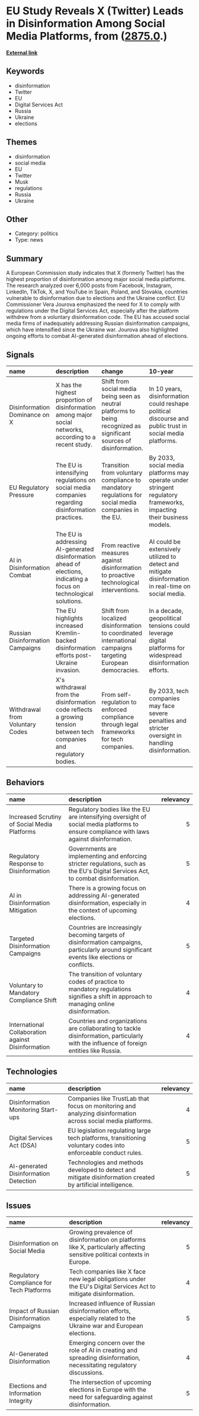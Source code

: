 # __EU Study Reveals X (Twitter) Leads in Disinformation Among Social Media Platforms__, from ([2875.0](https://kghosh.substack.com/p/2875.0).)

__[External link](https://www.bbc.co.uk/news/technology-66926080?utm_source=substack&utm_medium=email)__



## Keywords

* disinformation
* Twitter
* EU
* Digital Services Act
* Russia
* Ukraine
* elections

## Themes

* disinformation
* social media
* EU
* Twitter
* Musk
* regulations
* Russia
* Ukraine

## Other

* Category: politics
* Type: news

## Summary

A European Commission study indicates that X (formerly Twitter) has the highest proportion of disinformation among major social media platforms. The research analyzed over 6,000 posts from Facebook, Instagram, LinkedIn, TikTok, X, and YouTube in Spain, Poland, and Slovakia, countries vulnerable to disinformation due to elections and the Ukraine conflict. EU Commissioner Vera Jourova emphasized the need for X to comply with regulations under the Digital Services Act, especially after the platform withdrew from a voluntary disinformation code. The EU has accused social media firms of inadequately addressing Russian disinformation campaigns, which have intensified since the Ukraine war. Jourova also highlighted ongoing efforts to combat AI-generated disinformation ahead of elections.

## Signals

| name                             | description                                                                                                          | change                                                                                                                | 10-year                                                                                                             | driving-force                                                                                    |   relevancy |
|:---------------------------------|:---------------------------------------------------------------------------------------------------------------------|:----------------------------------------------------------------------------------------------------------------------|:--------------------------------------------------------------------------------------------------------------------|:-------------------------------------------------------------------------------------------------|------------:|
| Disinformation Dominance on X    | X has the highest proportion of disinformation among major social networks, according to a recent study.             | Shift from social media being seen as neutral platforms to being recognized as significant sources of disinformation. | In 10 years, disinformation could reshape political discourse and public trust in social media platforms.           | Increasing political polarization and the rise of automated disinformation tactics.              |           4 |
| EU Regulatory Pressure           | The EU is intensifying regulations on social media companies regarding disinformation practices.                     | Transition from voluntary compliance to mandatory regulations for social media companies in the EU.                   | By 2033, social media platforms may operate under stringent regulatory frameworks, impacting their business models. | The need for accountability in the age of misinformation and digital manipulation.               |           5 |
| AI in Disinformation Combat      | The EU is addressing AI-generated disinformation ahead of elections, indicating a focus on technological solutions.  | From reactive measures against disinformation to proactive technological interventions.                               | AI could be extensively utilized to detect and mitigate disinformation in real-time on social media.                | Advancements in AI technology and its potential role in safeguarding information integrity.      |           4 |
| Russian Disinformation Campaigns | The EU highlights increased Kremlin-backed disinformation efforts post-Ukraine invasion.                             | Shift from localized disinformation to coordinated international campaigns targeting European democracies.            | In a decade, geopolitical tensions could leverage digital platforms for widespread disinformation efforts.          | Geopolitical conflicts and the use of information as a weapon in modern warfare.                 |           5 |
| Withdrawal from Voluntary Codes  | X's withdrawal from the disinformation code reflects a growing tension between tech companies and regulatory bodies. | From self-regulation to enforced compliance through legal frameworks for tech companies.                              | By 2033, tech companies may face severe penalties and stricter oversight in handling disinformation.                | The ongoing struggle between regulatory authorities and tech giants over information governance. |           4 |

## Behaviors

| name                                               | description                                                                                                                                  |   relevancy |
|:---------------------------------------------------|:---------------------------------------------------------------------------------------------------------------------------------------------|------------:|
| Increased Scrutiny of Social Media Platforms       | Regulatory bodies like the EU are intensifying oversight of social media platforms to ensure compliance with laws against disinformation.    |           5 |
| Regulatory Response to Disinformation              | Governments are implementing and enforcing stricter regulations, such as the EU's Digital Services Act, to combat disinformation.            |           5 |
| AI in Disinformation Mitigation                    | There is a growing focus on addressing AI-generated disinformation, especially in the context of upcoming elections.                         |           4 |
| Targeted Disinformation Campaigns                  | Countries are increasingly becoming targets of disinformation campaigns, particularly around significant events like elections or conflicts. |           5 |
| Voluntary to Mandatory Compliance Shift            | The transition of voluntary codes of practice to mandatory regulations signifies a shift in approach to managing online disinformation.      |           4 |
| International Collaboration against Disinformation | Countries and organizations are collaborating to tackle disinformation, particularly with the influence of foreign entities like Russia.     |           4 |

## Technologies

| name                                  | description                                                                                                   |   relevancy |
|:--------------------------------------|:--------------------------------------------------------------------------------------------------------------|------------:|
| Disinformation Monitoring Start-ups   | Companies like TrustLab that focus on monitoring and analyzing disinformation across social media platforms.  |           4 |
| Digital Services Act (DSA)            | EU legislation regulating large tech platforms, transitioning voluntary codes into enforceable conduct rules. |           5 |
| AI-generated Disinformation Detection | Technologies and methods developed to detect and mitigate disinformation created by artificial intelligence.  |           5 |

## Issues

| name                                       | description                                                                                                              |   relevancy |
|:-------------------------------------------|:-------------------------------------------------------------------------------------------------------------------------|------------:|
| Disinformation on Social Media             | Growing prevalence of disinformation on platforms like X, particularly affecting sensitive political contexts in Europe. |           5 |
| Regulatory Compliance for Tech Platforms   | Tech companies like X face new legal obligations under the EU's Digital Services Act to mitigate disinformation.         |           4 |
| Impact of Russian Disinformation Campaigns | Increased influence of Russian disinformation efforts, especially related to the Ukraine war and European elections.     |           5 |
| AI-Generated Disinformation                | Emerging concern over the role of AI in creating and spreading disinformation, necessitating regulatory discussions.     |           4 |
| Elections and Information Integrity        | The intersection of upcoming elections in Europe with the need for safeguarding against disinformation.                  |           5 |
